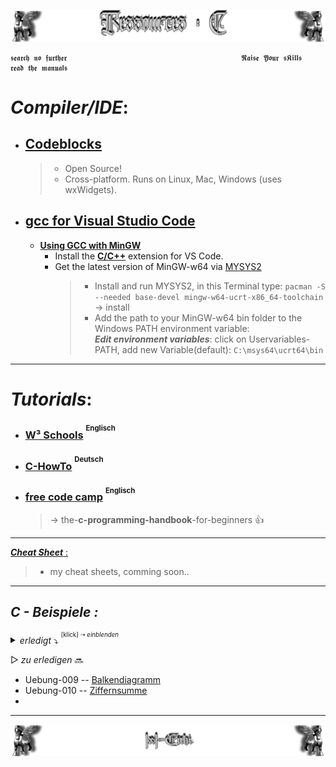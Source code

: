 <!--  library to learn C   📓📚  -->
![Lamassu_c](https://github.com/IxI-Enki/IxI-Enki/blob/main/.dev/visual/Lamassu_Ressources_C%20%5B(Kopfzeile)(tiny)%5D.png?raw=true)  

    𝖘𝖊𝖆𝖗𝖈𝖍 𝖓𝖔 𝖋𝖚𝖗𝖙𝖍𝖊𝖗                                       𝕽𝖆𝖎𝖘𝖊 𝖄𝖔𝖚𝖗 𝖘𝕶𝖎𝖑𝖑𝖘                                       𝖗𝖊𝖆𝖉 𝖙𝖍𝖊 𝖒𝖆𝖓𝖚𝖆𝖑𝖘

<!------------------------------------------------------- getting started ------------------------------------------------------->
# ***Compiler/IDE***:  

  - ## [**Codeblocks**](https://www.codeblocks.org/)  
    > - Open Source!  
    > - Cross-platform. Runs on Linux, Mac, Windows (uses wxWidgets).  

   - ## [**gcc for Visual Studio Code**](https://code.visualstudio.com/docs/languages/cpp) 
      - [**Using GCC with MinGW**](https://code.visualstudio.com/docs/cpp/config-mingw)  
        - Install the [**C/C++**](https://marketplace.visualstudio.com/items?itemName=ms-vscode.cpptools) extension for VS Code.  
        - Get the latest version of MinGW-w64 via [MYSYS2](https://www.msys2.org/)  
          > - Install and run MYSYS2, in this Terminal type: `pacman -S --needed base-devel mingw-w64-ucrt-x86_64-toolchain` → install  
          > - Add the path to your MinGW-w64 bin folder to the Windows PATH environment variable:  
          >   ***Edit environment variables***: click on Uservariables-PATH, add new Variable(default): `C:\msys64\ucrt64\bin`

---

<!-------------------------------------------------------- getting help -------------------------------------------------------->
# ***Tutorials***:
  - ### [**W³ Schools**](https://www.w3schools.com/c/c_syntax.php) <sup><sup>Englisch</sup></sup>  
  - ### [**C-HowTo**](https://www.c-howto.de/tutorial/) <sup><sup>Deutsch</sup></sup>  
  - ### [**free code camp**](https://www.freecodecamp.org/news/the-c-programming-handbook-for-beginners/) <sup><sup>Englisch</sup></sup>
     > → the-**c-programming-handbook**-for-beginners 👍
     
     
---

<!-------------------------------------------------------- cheat sheet --------------------------------------------------------->

[***Cheat Sheet*** :](https://github.com/IxI-Enki/IxI-Enki/blob/main/%5BC%5D%20Cheat%20Sheet.md)
  > - my cheat sheets, comming soon.. 



---

<!-- Übungen -->
## ***C - Beispiele :***
*<details><summary> erledigt*   ⤵  <sup><sup>[klick] ⇢ *einblenden*</sub></sup>    </summary>
<!-- FERTIGE Übungen: -->
- Uebung-001 -- [QuaderBerechner](https://github.com/IxI-Enki/Uebung-cabspr-00) 
- Uebung-002 -- ```übersprungen```
- Uebung-003 -- [Taschenrechner](https://github.com/IxI-Enki/Uebung-cabspr-003) 
- Uebung-004 -- [TaschenrechnerPlus](https://github.com/IxI-Enki/Uebung-cabspr-004) 
- Uebung-005 -- [Temperaturtabelle](https://github.com/IxI-Enki/Uebung-cabspr-005)
- Uebung-006 -- [BruttoNettoRechner](https://github.com/IxI-Enki/Uebung-cabspr-006)
- Uebung-007 -- [BMIRechner](https://github.com/IxI-Enki/Uebung-cabspr-007)
- Uebung-008 -- [Mittelwert](https://github.com/IxI-Enki/Uebung-cabspr-008)
- Uebung-009 -- [Balkendiagramm]
- Uebung-010 -- [Ziffernsumme]
- Uebung-011 -- [Kaffeemachine](https://github.com/IxI-Enki/Uebung-cabspr-011)

---
</details>

<!-- NÄCHSTE Übungen -->
▷   *zu erledigen*   🔜
- Uebung-009 -- [Balkendiagramm](https://github.com/IxI-Enki/Uebung-cabspr-009)
- Uebung-010 -- [Ziffernsumme](https://github.com/IxI-Enki/Uebung-cabspr-010)
-

---  
<!--  🧠by: github.com/IxI-Enki💭  -->
![Lamassu_(x2)](https://github.com/IxI-Enki/IxI-Enki/blob/main/.dev/visual/Lamassu_IxI-Enki%20%5B(Fusszeile)(tiny)%5D.png?raw=true)
